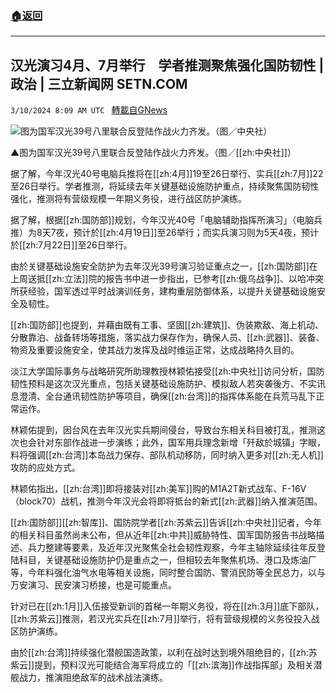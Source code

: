 ###  [:house:返回](README.md)
---


## 汉光演习4月、7月举行　学者推测聚焦强化国防韧性 | 政治 | 三立新闻网  SETN.COM
`3/10/2024 8:09 AM UTC ` [轉載自GNews](https://gnews.org/articles/2381338)

![图为国军汉光39号八里联合反登陆作战火力齐发。（图／中央社）](https://attach.setn.com/newsimages/2023/07/27/4257177-PH.jpg "图为国军汉光39号八里联合反登陆作战火力齐发。（图／中央社）")

▲图为国军汉光39号八里联合反登陆作战火力齐发。（图／[[zh:中央社]]）

据了解，今年汉光40号电脑兵推将在[[zh:4月]]19至26日举行、实兵[[zh:7月]]22至26日举行。学者推测，将延续去年关键基础设施防护重点，持续聚焦国防韧性强化，推测将有营级规模一年期义务役，进行战区防护演练。

据了解，根据[[zh:国防部]]规划，今年汉光40号「电脑辅助指挥所演习」（电脑兵推）为8天7夜，预计於[[zh:4月19日]]至26举行；而实兵演习则为5天4夜，预计於[[zh:7月22日]]至26日举行。

由於关键基础设施安全防护为去年汉光39号演习验证重点之一，[[zh:国防部]]在上周送抵[[zh:立法]]院的报告书中进一步指出，已参考[[zh:俄乌战争]]、以哈冲突所获经验，国军透过平时战演训任务，建构重层防御体系，以提升关键基础设施安全及韧性。

[[zh:国防部]]也提到，并藉由既有工事、坚固[[zh:建筑]]、伪装欺敌、海上机动、分散靠泊、战备转场等措施，落实战力保存作为，确保人员、[[zh:武器]]、装备、物资及重要设施安全，使其战力发挥及战时维运正常，达成战略持久目的。

淡江大学国际事务与战略研究所助理教授林颖佑接受[[zh:中央社]]访问分析，国防韧性预料是这次汉光重点，包括关键基础设施防护、模拟敌人若突袭後方、不实讯息澄清、全台通讯韧性防护等项目，确保[[zh:台湾]]的指挥体系能在兵荒马乱下正常运作。

林颖佑提到，因台风在去年汉光实兵期间侵台，导致台东相关科目被打乱，推测这次也会针对东部作战进一步演练；此外，国军用兵理念新增「歼敌於城镇」字眼，料将强调[[zh:台湾]]本岛战力保存、部队机动移防，同时纳入更多对[[zh:无人机]]攻防的应处方式。

林颖佑指出，[[zh:台湾]]即将接装对[[zh:美军]]购的M1A2T新式战车、F-16V（block70）战机，推测今年汉光会将即将抵台的新式[[zh:武器]]纳入推演范围。

[[zh:国防部]][[zh:智库]]、国防院学者[[zh:苏紫云]]告诉[[zh:中央社]]记者，今年的相关科目虽然尚未公布，但从近年[[zh:中共]]威胁特性、国军国防报告书战略描述、兵力整建等要素，及近年汉光聚焦全社会韧性观察，今年主轴除延续往年反登陆科目，关键基础设施防护仍是重点之一，但相较去年聚焦机场、港口及炼油厂等，今年料强化油气水电等相关设施，同时整合国防、警消民防等全民总力，以与万安演习、民安演习桥接，也是可能重点。

针对已在[[zh:1月]]入伍接受新训的首梯一年期义务役，将在[[zh:3月]]底下部队，[[zh:苏紫云]]推测，若汉光实兵在[[zh:7月]]举行，将有营级规模的义务役投入战区防护演练。

由於[[zh:台湾]]持续强化潜舰国造政策，以利在战时达到境外阻绝目的，[[zh:苏紫云]]提到，预料汉光可能结合海军将成立的「[[zh:滨海]]作战指挥部」及相关潜舰战力，推演阻绝敌军的战术战法演练。

